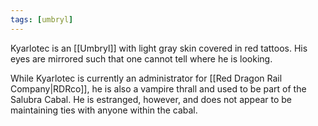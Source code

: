 ```yaml
---
tags: [umbryl]
---
```


Kyarlotec is an [[Umbryl]] with light gray skin covered in red tattoos. His eyes are mirrored such that one cannot tell where he is looking.

While Kyarlotec is currently an administrator for [[Red Dragon Rail Company|RDRco]], he is also a vampire thrall and used to be part of the Salubra Cabal. He is estranged, however, and does not appear to be maintaining ties with anyone within the cabal.
